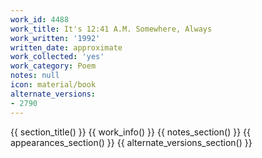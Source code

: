 ```yaml
---
work_id: 4488
work_title: It's 12:41 A.M. Somewhere, Always
work_written: '1992'
written_date: approximate
work_collected: 'yes'
work_category: Poem
notes: null
icon: material/book
alternate_versions:
- 2790
---
```


{{ section_title() }}
{{ work_info() }}
{{ notes_section() }}
{{ appearances_section() }}
{{ alternate_versions_section() }}